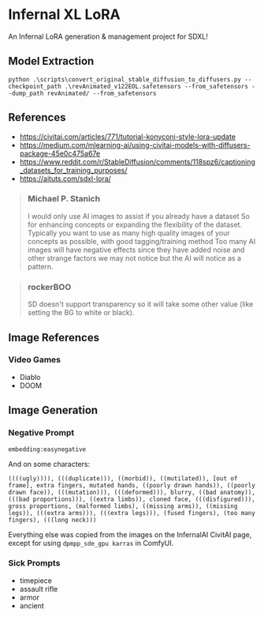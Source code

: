 # Infernal XL LoRA

An Infernal LoRA generation &amp; management project for SDXL!

## Model Extraction

```
python .\scripts\convert_original_stable_diffusion_to_diffusers.py --checkpoint_path .\revAnimated_v122EOL.safetensors --from_safetensors --dump_path revAnimated/ --from_safetensors
```

## References

- https://civitai.com/articles/771/tutorial-konyconi-style-lora-update
- https://medium.com/mlearning-ai/using-civitai-models-with-diffusers-package-45e0c475a67e
- https://www.reddit.com/r/StableDiffusion/comments/118spz6/captioning_datasets_for_training_purposes/
- https://aituts.com/sdxl-lora/

> ### Michael P. Stanich
> I would only use AI images to assist if you already have a dataset
> So for enhancing concepts or expanding the flexibility of the dataset.
> Typically you want to use as many high quality images of your concepts as possible, with good tagging/training method
> Too many AI images will have negative effects since they have added noise and other strange factors we may not notice but the AI will notice as a pattern.

> ### rockerBOO
> SD doesn't support transparency so it will take some other value (like setting the BG to white or black). 

## Image References

### Video Games

- Diablo
- DOOM

## Image Generation

### Negative Prompt

```
embedding:easynegative
```

And on some characters:

```
((((ugly)))), (((duplicate))), ((morbid)), ((mutilated)), [out of frame], extra fingers, mutated hands, ((poorly drawn hands)), ((poorly drawn face)), (((mutation))), (((deformed))), blurry, ((bad anatomy)), (((bad proportions))), ((extra limbs)), cloned face, (((disfigured))), gross proportions, (malformed limbs), ((missing arms)), ((missing legs)), (((extra arms))), (((extra legs))), (fused fingers), (too many fingers), (((long neck)))
```

Everything else was copied from the images on the InfernalAI CivitAI page, except for using `dpmpp_sde_gpu karras` in ComfyUI.

### Sick Prompts

- timepiece
- assault rifle
- armor
- ancient
